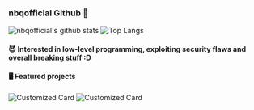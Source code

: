 ### nbqofficial Github 👋
![nbqofficial's github stats](https://github-readme-stats.vercel.app/api?username=nbqofficial&show_icons=true&hide_border=true&count_private=true&theme=buefy)
![Top Langs](https://github-readme-stats.vercel.app/api/top-langs/?username=nbqofficial&layout=compact&hide_border=true&theme=buefy)
#### 😈 Interested in low-level programming, exploiting security flaws and overall breaking stuff :D
#### 🖥️ Featured projects
![Customized Card](https://github-readme-stats.vercel.app/api/pin?username=nbqofficial&repo=norsefire&title_color=000&icon_color=000&text_color=303030&bg_color=fff)
![Customized Card](https://github-readme-stats.vercel.app/api/pin?username=nbqofficial&repo=nbqmemory&title_color=000&icon_color=000&text_color=303030&bg_color=fff)

